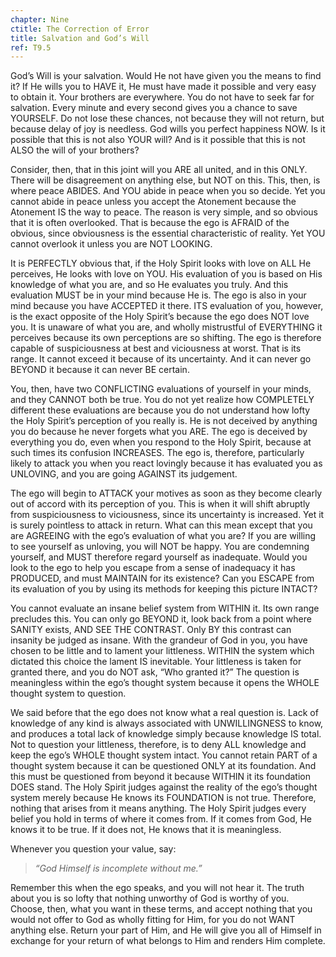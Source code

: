 ```yaml
---
chapter: Nine
ctitle: The Correction of Error
title: Salvation and God’s Will
ref: T9.5
---
```


God’s Will is your salvation. Would He not have given you the means
to find it? If He wills you to HAVE it, He must have made it possible
and very easy to obtain it. Your brothers are everywhere. You do not have
to seek far for salvation. Every minute and every second gives you a
chance to save YOURSELF. Do not lose these chances, not because they
will not return, but because delay of joy is needless. God wills you
perfect happiness NOW. Is it possible that this is not also YOUR will?
And is it possible that this is not ALSO the will of your brothers?

Consider, then, that in this joint will you ARE all united, and in this
ONLY. There will be disagreement on anything else, but NOT on this. This,
then, is where peace ABIDES. And YOU abide in peace when you so
decide. Yet you cannot abide in peace unless you accept the Atonement
because the Atonement IS the way to peace. The reason is very simple,
and so obvious that it is often overlooked. That is because the ego is
AFRAID of the obvious, since obviousness is the essential characteristic
of reality. Yet YOU cannot overlook it unless you are NOT LOOKING.

It is PERFECTLY obvious that, if the Holy Spirit looks with love on ALL
He perceives, He looks with love on YOU. His evaluation of you is based
on His knowledge of what you are, and so He evaluates you truly. And
this evaluation MUST be in your mind because He is. The ego is also in
your mind because you have ACCEPTED it there. ITS evaluation of you,
however, is the exact opposite of the Holy Spirit’s because the ego does
NOT love you. It is unaware of what you are, and wholly mistrustful of
EVERYTHING it perceives because its own perceptions are so shifting. The
ego is therefore capable of suspiciousness at best and viciousness at
worst. That is its range. It cannot exceed it because of its
uncertainty. And it can never go BEYOND it because it can never BE
certain.

You, then, have two CONFLICTING evaluations of yourself in your minds,
and they CANNOT both be true. You do not yet realize how COMPLETELY
different these evaluations are because you do not understand how lofty
the Holy Spirit’s perception of you really is. He is not deceived by
anything you do because he never forgets what you ARE. The ego is
deceived by everything you do, even when you respond to the Holy Spirit,
because at such times its confusion INCREASES. The ego is, therefore,
particularly likely to
attack you when you react lovingly because it has evaluated you as
UNLOVING, and you are going AGAINST its judgement.

The ego will begin to ATTACK your motives as soon as they become clearly
out of accord with its perception of you. This is when it will shift
abruptly from suspiciousness to viciousness, since its uncertainty is
increased. Yet it is surely pointless to attack in return. What can this
mean except that you are AGREEING with the ego’s evaluation of what you
are? If you are willing to see yourself as unloving, you will NOT be
happy. You are condemning yourself, and MUST therefore regard yourself as
inadequate. Would you look to the ego to help you escape from a sense of
inadequacy it has PRODUCED, and must MAINTAIN for its existence? Can you
ESCAPE from its evaluation of you by using its methods for keeping this
picture INTACT?

You cannot evaluate an insane belief system from WITHIN it. Its own
range precludes this. You can only go BEYOND it, look back from a point
where SANITY exists, AND SEE THE CONTRAST. Only BY this contrast can
insanity be judged as insane. With the grandeur of God in you, you have
chosen to be little and to lament your littleness. WITHIN the system
which dictated this choice the lament IS inevitable. Your littleness is
taken for granted there, and you do NOT ask, “Who granted it?” The
question is meaningless within the ego’s thought system because it opens
the WHOLE thought system to question.

We said before that the ego does not know what a real question is. Lack
of knowledge of any kind is always associated with UNWILLINGNESS to
know, and produces a total lack of knowledge simply because knowledge IS
total. Not to question your littleness, therefore, is to deny ALL
knowledge and keep the ego’s WHOLE thought system intact. You cannot
retain PART of a thought system because it can be questioned ONLY at its
foundation. And this must be questioned from beyond it because WITHIN it
its foundation DOES stand. The Holy Spirit judges against the reality of
the ego’s thought system merely because He knows its FOUNDATION is not
true. Therefore, nothing that arises from it means anything. The Holy
Spirit judges every belief you hold in terms of where it comes from. If
it comes from God, He knows it to be true. If it does not, He
knows that it is meaningless.

Whenever you question your value, say:

> *“God Himself is incomplete without me.”*

Remember this when the ego speaks, and you will not hear it. The truth
about you is so lofty that nothing unworthy of God is worthy of you.
Choose, then, what you want in these terms, and accept nothing that you
would not offer to God as wholly fitting for Him, for you do not WANT
anything else. Return your part of Him, and He will give you all of
Himself in exchange for your return of what belongs to Him and renders
Him complete.

